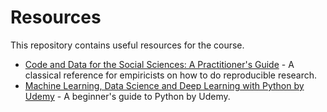 # Resources
This repository contains useful resources for the course.

*  [Code and Data for the Social Sciences: A Practitioner's Guide](https://web.stanford.edu/~gentzkow/research/CodeAndData.xhtml) - A classical reference for empiricists on how to do reproducible research.
*  [Machine Learning, Data Science and Deep Learning with Python by Udemy](https://www.udemy.com/course/data-science-and-machine-learning-with-python-hands-on/?LSNPUBID=QZaBth%2FyPOQ&ranEAID=QZaBth%2FyPOQ&ranMID=39197&ranSiteID=QZaBth_yPOQ-Rng2VXXsdgrU.uNP_R1B2g) - A beginner's guide to Python by Udemy.
